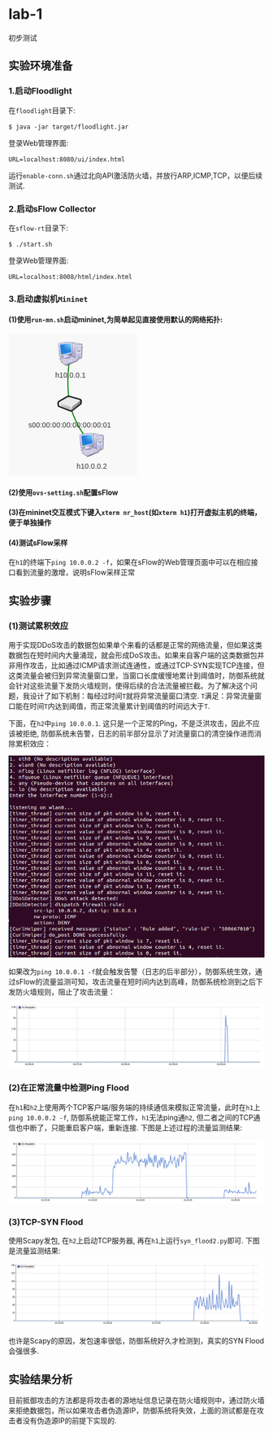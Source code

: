# lab-1
初步测试

## 实验环境准备
### 1.启动Floodlight
在`floodlight`目录下:
```
$ java -jar target/floodlight.jar
```

登录Web管理界面:
```
URL=localhost:8080/ui/index.html
```

运行`enable-conn.sh`通过北向API激活防火墙，并放行ARP,ICMP,TCP，以便后续测试.

### 2.启动sFlow Collector
在`sflow-rt`目录下:
```
$ ./start.sh
```

登录Web管理界面:
```
URL=localhost:8008/html/index.html
```

### 3.启动虚拟机`Mininet`
#### (1)使用`run-mn.sh`启动mininet,为简单起见直接使用默认的网络拓扑:
![](images/topo.png)

#### (2)使用`ovs-setting.sh`配置sFlow

#### (3)在mininet交互模式下键入`xterm nr_host`(如`xterm h1`)打开虚拟主机的终端，便于单独操作

#### (4)测试sFlow采样
在`h1`的终端下`ping 10.0.0.2 -f`，如果在sFlow的Web管理页面中可以在相应接口看到流量的激增，说明sFlow采样正常

## 实验步骤
### (1)测试累积效应
用于实现DDoS攻击的数据包如果单个来看的话都是正常的网络流量，但如果这类数据包在短时间内大量涌现，就会形成DoS攻击。如果来自客户端的这类数据包并非用作攻击，比如通过ICMP请求测试连通性，或通过TCP-SYN实现TCP连接，但这类流量会被归到异常流量窗口里，当窗口长度缓慢地累计到阈值时，防御系统就会针对这些流量下发防火墙规则，使得后续的合法流量被拦截。为了解决这个问题，我设计了如下机制：每经过时间`T`就将异常流量窗口清空. `T`满足：异常流量窗口能在时间`T`内达到阈值，而正常流量累计到阈值的时间远大于`T`.

下面，在`h2`中`ping 10.0.0.1`. 这只是一个正常的Ping，不是泛洪攻击，因此不应该被拒绝, 防御系统未告警，日志的前半部分显示了对流量窗口的清空操作进而消除累积效应：

![](images/log1.png)

如果改为`ping 10.0.0.1 -f`就会触发告警（日志的后半部分），防御系统生效，通过sFlow的流量监测可知，攻击流量在短时间内达到高峰，防御系统检测到之后下发防火墙规则，阻止了攻击流量：

![](images/flow1.png)

### (2)在正常流量中检测Ping Flood
在`h1`和`h2`上使用两个TCP客户端/服务端的持续通信来模拟正常流量，此时在`h1`上`ping 10.0.0.2 -f`, 防御系统能正常工作，`h1`无法ping通`h2`, 但二者之间的TCP通信也中断了，只能重启客户端，重新连接. 下图是上述过程的流量监测结果:

![](images/flow2.png)

### (3)TCP-SYN Flood
使用Scapy发包, 在`h2`上启动TCP服务器, 再在`h1`上运行`syn_flood2.py`即可. 下图是流量监测结果:

![](images/flow3.png)

也许是Scapy的原因，发包速率很低，防御系统好久才检测到，真实的SYN Flood会强很多.

## 实验结果分析
目前抵御攻击的方法都是将攻击者的源地址信息记录在防火墙规则中，通过防火墙来拒绝数据包，所以如果攻击者伪造源IP，防御系统将失效，上面的测试都是在攻击者没有伪造源IP的前提下实现的.